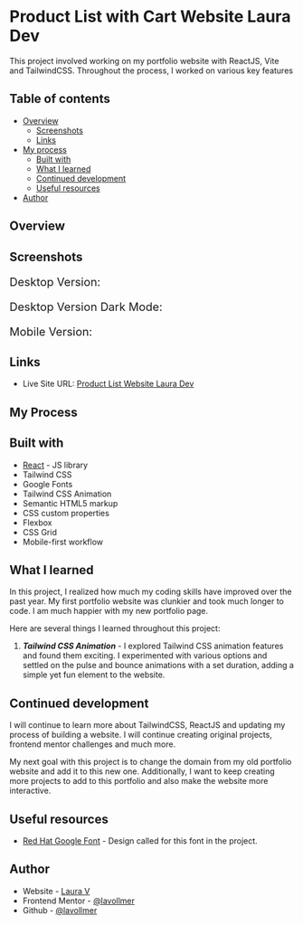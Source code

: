 # Product List with Cart Website Laura Dev

This project involved working on my portfolio website with ReactJS, Vite and TailwindCSS. Throughout the process, I worked on various key features 

## Table of contents

- [Overview](#overview)
  - [Screenshots](#screenshots)
  - [Links](#links)
- [My process](#my-process)
  - [Built with](#built-with)
  - [What I learned](#what-i-learned)
  - [Continued development](#continued-development)
  - [Useful resources](#useful-resources)
- [Author](#author)

## Overview



## Screenshots

<p style="font-size:20px;">Desktop Version:</p>



<p style="font-size:20px;">Desktop Version Dark Mode:</p>



<p style="font-size:20px;">Mobile Version:</p>


## Links

- Live Site URL: [Product List Website Laura Dev]()

## My Process



## Built with

- [React](https://reactjs.org/) - JS library
- Tailwind CSS
- Google Fonts
- Tailwind CSS Animation
- Semantic HTML5 markup
- CSS custom properties
- Flexbox
- CSS Grid
- Mobile-first workflow


## What I learned

In this project, I realized how much my coding skills have improved over the past year. My first portfolio website was clunkier and took much longer to code. I am much happier with my new portfolio page.

Here are several things I learned throughout this project:

1. **_Tailwind CSS Animation_** - I explored Tailwind CSS animation features and found them exciting. I experimented with various options and settled on the pulse and bounce animations with a set duration, adding a simple yet fun element to the website.


## Continued development

I will continue to learn more about TailwindCSS, ReactJS and updating my process of building a website. I will continue creating original projects, frontend mentor challenges and much more.

My next goal with this project is to change the domain from my old portfolio website and add it to this new one. Additionally, I want to keep creating more projects to add to this portfolio and also make the website more interactive.

## Useful resources

- [Red Hat Google Font](https://fonts.google.com/specimen/Red+Hat+Text) - Design called for this font in the project.


## Author

- Website - [Laura V](www.lauradeveloper.com)
- Frontend Mentor - [@lavollmer](https://www.frontendmentor.io/profile/lavollmer)
- Github - [@lavollmer](https://github.com/lavollmer)